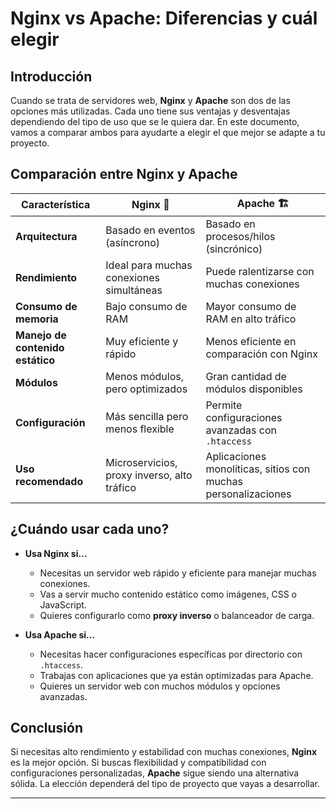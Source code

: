 # Nginx vs Apache: Diferencias y cuál elegir

## Introducción

Cuando se trata de servidores web, **Nginx** y **Apache** son dos de las opciones más utilizadas. Cada uno tiene sus ventajas y desventajas dependiendo del tipo de uso que se le quiera dar. En este documento, vamos a comparar ambos para ayudarte a elegir el que mejor se adapte a tu proyecto.

## Comparación entre Nginx y Apache

| Característica     | Nginx 🚀 | Apache 🏗️ |
|-------------------|---------|----------|
| **Arquitectura** | Basado en eventos (asíncrono) | Basado en procesos/hilos (sincrónico) |
| **Rendimiento** | Ideal para muchas conexiones simultáneas | Puede ralentizarse con muchas conexiones |
| **Consumo de memoria** | Bajo consumo de RAM | Mayor consumo de RAM en alto tráfico |
| **Manejo de contenido estático** | Muy eficiente y rápido | Menos eficiente en comparación con Nginx |
| **Módulos** | Menos módulos, pero optimizados | Gran cantidad de módulos disponibles |
| **Configuración** | Más sencilla pero menos flexible | Permite configuraciones avanzadas con `.htaccess` |
| **Uso recomendado** | Microservicios, proxy inverso, alto tráfico | Aplicaciones monolíticas, sitios con muchas personalizaciones |

## ¿Cuándo usar cada uno?

- **Usa Nginx si...**
  - Necesitas un servidor web rápido y eficiente para manejar muchas conexiones.
  - Vas a servir mucho contenido estático como imágenes, CSS o JavaScript.
  - Quieres configurarlo como **proxy inverso** o balanceador de carga.

- **Usa Apache si...**
  - Necesitas hacer configuraciones específicas por directorio con `.htaccess`.
  - Trabajas con aplicaciones que ya están optimizadas para Apache.
  - Quieres un servidor web con muchos módulos y opciones avanzadas.

## Conclusión

Si necesitas alto rendimiento y estabilidad con muchas conexiones, **Nginx** es la mejor opción. Si buscas flexibilidad y compatibilidad con configuraciones personalizadas, **Apache** sigue siendo una alternativa sólida. La elección dependerá del tipo de proyecto que vayas a desarrollar.

---
